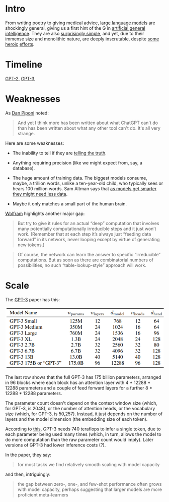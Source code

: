 # Intro

From writing poetry to giving medical advice, [large language models](https://en.wikipedia.org/wiki/Large_language_model) are shockingly general, giving us a first hint of the G in [artificial general intelligence](https://en.wikipedia.org/wiki/Artificial_general_intelligence).  They are also [surprisingly simple](https://dugas.ch/artificial_curiosity/GPT_architecture.html), and yet, due to their immense size and monolithic nature, are deeply inscrutable, despite [some](https://arxiv.org/abs/2211.00593) [heroic](https://arxiv.org/abs/2012.14913) [efforts](https://arxiv.org/abs/2305.16130).

# Timeline

[GPT-2](https://en.wikipedia.org/wiki/GPT-2), [GPT-3](https://en.wikipedia.org/wiki/GPT-3), 

# Weaknesses

As [Dan Piponi](https://mathstodon.xyz/@dpiponi/111116694861297725) noted:

> And yet I think more has been written about what ChatGPT can't do than has been written about what any other tool can't do. It's all very strange.

Here are some weaknesses:

+ The inability to tell if they are [telling the truth](https://en.wikipedia.org/wiki/Hallucination_(artificial_intelligence)).

+ Anything requiring precision (like we might expect from, say, a database).

+ The huge amount of training data.  The biggest models consume, maybe, a trillion words, unlike a ten-year-old child, who typically sees or hears 100 million words.  Sam Altman says that [as models get smarter they might need less data](https://youtu.be/byYlC2cagLw?t=784).

+ Maybe it only matches a small part of the human brain.

[Wolfram](https://writings.stephenwolfram.com/2023/02/what-is-chatgpt-doing-and-why-does-it-work/) highlights another major gap:

> But try to give it rules for an actual “deep” computation that involves many potentially computationally irreducible steps and it just won’t work. (Remember that at each step it’s always just “feeding data forward” in its network, never looping except by virtue of generating new tokens.)

> Of course, the network can learn the answer to specific “irreducible” computations. But as soon as there are combinatorial numbers of possibilities, no such “table-lookup-style” approach will work.

# Scale

The [GPT-3](https://arxiv.org/abs/2005.14165) paper has this:

![Screenshot of a table of model sizes.](model_sizes.png)

The last row shows that the full GPT-3 has 175 billion parameters, arranged in 96 blocks where each block has an attention layer with 4 * 12288 * 12288 parameters and a couple of feed forward layers for a further 8 * 12288 * 12288 parameters.

The parameter count doesn't depend on the context window size (which, for GPT-3, is 2048), or the number of attention heads, or the vocabulary size (which, for GPT-3, is 50,257).  Instead, it just depends on the number of layers and the model dimension (the embedding size of each token).

According to [this](https://github.com/amirgholami/ai_and_memory_wall#nlp-models), GPT-3 needs 740 teraflops to infer a single token, due to each parameter being used many times (which, in turn, allows the model to do more computation than the raw parameter count would imply).  Later versions of GPT-3 had lower inference costs (?).

In the paper, they say:

>  for most tasks we find relatively smooth scaling with model capacity

and then, intriguingly:

> the gap between zero-, one-, and few-shot performance often grows with model capacity, perhaps suggesting that larger models are more proficient meta-learners

